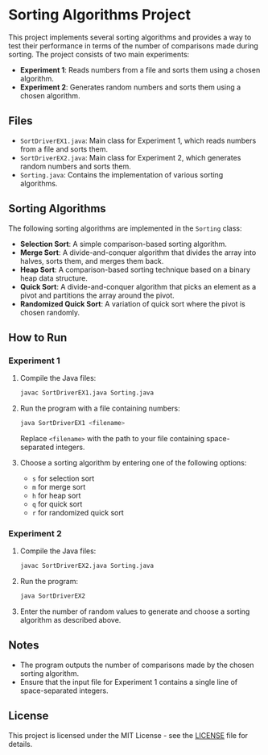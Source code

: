 # Sorting Algorithms Project

This project implements several sorting algorithms and provides a way to test their performance in terms of the number of comparisons made during sorting. The project consists of two main experiments:

- **Experiment 1**: Reads numbers from a file and sorts them using a chosen algorithm.
- **Experiment 2**: Generates random numbers and sorts them using a chosen algorithm.

## Files

- `SortDriverEX1.java`: Main class for Experiment 1, which reads numbers from a file and sorts them.
- `SortDriverEX2.java`: Main class for Experiment 2, which generates random numbers and sorts them.
- `Sorting.java`: Contains the implementation of various sorting algorithms.

## Sorting Algorithms

The following sorting algorithms are implemented in the `Sorting` class:

- **Selection Sort**: A simple comparison-based sorting algorithm.
- **Merge Sort**: A divide-and-conquer algorithm that divides the array into halves, sorts them, and merges them back.
- **Heap Sort**: A comparison-based sorting technique based on a binary heap data structure.
- **Quick Sort**: A divide-and-conquer algorithm that picks an element as a pivot and partitions the array around the pivot.
- **Randomized Quick Sort**: A variation of quick sort where the pivot is chosen randomly.

## How to Run

### Experiment 1

1. Compile the Java files:
   ```bash
   javac SortDriverEX1.java Sorting.java
   ```

2. Run the program with a file containing numbers:
   ```bash
   java SortDriverEX1 <filename>
   ```

   Replace `<filename>` with the path to your file containing space-separated integers.

3. Choose a sorting algorithm by entering one of the following options:
   - `s` for selection sort
   - `m` for merge sort
   - `h` for heap sort
   - `q` for quick sort
   - `r` for randomized quick sort

### Experiment 2

1. Compile the Java files:
   ```bash
   javac SortDriverEX2.java Sorting.java
   ```

2. Run the program:
   ```bash
   java SortDriverEX2
   ```

3. Enter the number of random values to generate and choose a sorting algorithm as described above.

## Notes

- The program outputs the number of comparisons made by the chosen sorting algorithm.
- Ensure that the input file for Experiment 1 contains a single line of space-separated integers.

## License

This project is licensed under the MIT License - see the [LICENSE](LICENSE) file for details.
